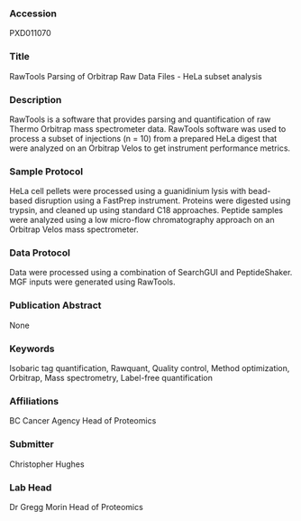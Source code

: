 ### Accession
PXD011070

### Title
RawTools Parsing of Orbitrap Raw Data Files - HeLa subset analysis

### Description
RawTools is a software that provides parsing and quantification of raw Thermo Orbitrap mass spectrometer data. RawTools software was used to process a subset of injections (n = 10) from a prepared HeLa digest that were analyzed on an Orbitrap Velos to get instrument performance metrics.

### Sample Protocol
HeLa cell pellets were processed using a guanidinium lysis with bead-based disruption using a FastPrep instrument. Proteins were digested using trypsin, and cleaned up using standard C18 approaches. Peptide samples were analyzed using a low micro-flow chromatography approach on an Orbitrap Velos mass spectrometer.

### Data Protocol
Data were processed using a combination of SearchGUI and PeptideShaker. MGF inputs were generated using RawTools.

### Publication Abstract
None

### Keywords
Isobaric tag quantification, Rawquant, Quality control, Method optimization, Orbitrap, Mass spectrometry, Label-free quantification

### Affiliations
BC Cancer Agency
Head of Proteomics

### Submitter
Christopher Hughes

### Lab Head
Dr Gregg Morin
Head of Proteomics


